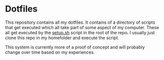 # Dotfiles
This repository contains all my dotfiles. 
It contains of a directory of scripts that get executed which all take part of some aspect of my computer. These all get executed by the [setup.sh](setup.sh) script in the root of the repo. 
I usually just clone this repo in my homefolder and execute the script. 

This system is currently more of a proof of concept and will probably change over time based on my experiences.  
